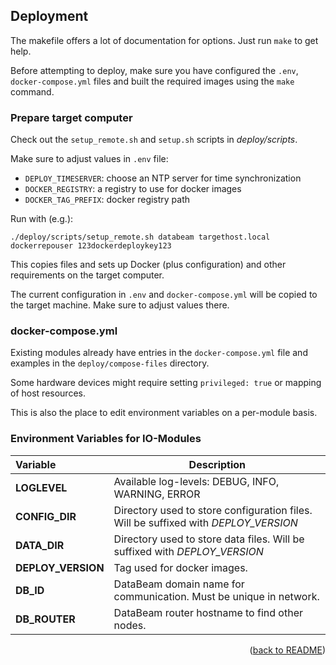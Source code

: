 ## Deployment

The makefile offers a lot of documentation for options. Just run `make` to get help.

Before attempting to deploy, make sure you have configured the `.env`, `docker-compose.yml` files and built the required images using the `make` command.

### Prepare target computer

Check out the `setup_remote.sh` and `setup.sh` scripts in *deploy/scripts*.

Make sure to adjust values in `.env` file:
* `DEPLOY_TIMESERVER`: choose an NTP server for time synchronization
* `DOCKER_REGISTRY`: a registry to use for docker images
* `DOCKER_TAG_PREFIX`: docker registry path

Run with (e.g.):
```
./deploy/scripts/setup_remote.sh databeam targethost.local dockerrepouser 123dockerdeploykey123
```

This copies files and sets up Docker (plus configuration) and other requirements on the target computer.

The current configuration in `.env` and `docker-compose.yml` will be copied to the target machine. Make sure to adjust values there.

### docker-compose.yml

Existing modules already have entries in the `docker-compose.yml` file and examples in the `deploy/compose-files` directory.

Some hardware devices might require setting `privileged: true` or mapping of host resources.

This is also the place to edit environment variables on a per-module basis.

### Environment Variables for IO-Modules
| Variable                                     | Description |
| :------------------------------------------- | ------ |
| **LOGLEVEL** | Available log-levels: DEBUG, INFO, WARNING, ERROR
| **CONFIG_DIR** | Directory used to store configuration files. Will be suffixed with *DEPLOY_VERSION*
| **DATA_DIR** | Directory used to store data files. Will be suffixed with *DEPLOY_VERSION*
| **DEPLOY_VERSION** | Tag used for docker images.
| **DB_ID** | DataBeam domain name for communication. Must be unique in network.
| **DB_ROUTER** | DataBeam router hostname to find other nodes.

<div align="right">(<a href="README.md">back to README</a>)</div>
